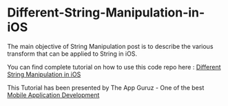 Different-String-Manipulation-in-iOS
====================================

The main objective of String Manipulation post is to describe the various transform that can be applied to String in iOS.

You can find complete tutorial on how to use this code repo here : <a target="_blank" href="http://www.theappguruz.com/tutorial/different-string-manipulation-ios">Different String Manipulation in iOS</a>

This Tutorial has been presented by The App Guruz - One of the best <a target="_blank" href="http://www.theappguruz.com/mobile-application-development/">Mobile Application Development</a>
